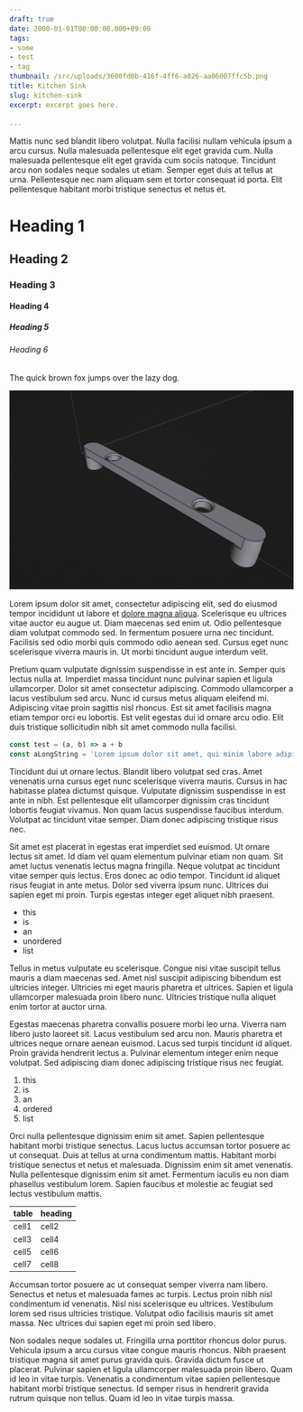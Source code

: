 ```yaml
---
draft: true
date: 2000-01-01T00:00:00.000+09:00
tags:
- some
- test
- tag
thumbnail: /src/uploads/3600fd0b-416f-4ff6-a026-aa06007ffc5b.png
title: Kitchen Sink
slug: kitchen-sink
excerpt: excerpt goes here.

---
```


Mattis nunc sed blandit libero volutpat. Nulla facilisi nullam vehicula ipsum a arcu cursus. Nulla malesuada pellentesque elit eget gravida cum. Nulla malesuada pellentesque elit eget gravida cum sociis natoque. Tincidunt arcu non sodales neque sodales ut etiam. Semper eget duis at tellus at urna. Pellentesque nec nam aliquam sem et tortor consequat id porta. Elit pellentesque habitant morbi tristique senectus et netus et.

# Heading 1

## Heading 2

### Heading 3

#### Heading 4

##### Heading 5

###### Heading 6

The quick brown fox jumps over the lazy dog.

![test alt](/src/uploads/cb6d779b-cc42-4eb2-9719-42e4989642bd.png "this is an image caption")

Lorem ipsum dolor sit amet, consectetur adipiscing elit, sed do eiusmod tempor incididunt ut labore et [dolore magna aliqua](https://google.com). Scelerisque eu ultrices vitae auctor eu augue ut. Diam maecenas sed enim ut. Odio pellentesque diam volutpat commodo sed. In fermentum posuere urna nec tincidunt. Facilisis sed odio morbi quis commodo odio aenean sed. Cursus eget nunc scelerisque viverra mauris in. Ut morbi tincidunt augue interdum velit.

Pretium quam vulputate dignissim suspendisse in est ante in. Semper quis lectus nulla at. Imperdiet massa tincidunt nunc pulvinar sapien et ligula ullamcorper. Dolor sit amet consectetur adipiscing. Commodo ullamcorper a lacus vestibulum sed arcu. Nunc id cursus metus aliquam eleifend mi. Adipiscing vitae proin sagittis nisl rhoncus. Est sit amet facilisis magna etiam tempor orci eu lobortis. Est velit egestas dui id ornare arcu odio. Elit duis tristique sollicitudin nibh sit amet commodo nulla facilisi.

```js
const test = (a, b) => a + b
const aLongString = 'Lorem ipsum dolor sit amet, qui minim labore adipisicing minim sint cillum sint consectetur cupidatat.'
```

Tincidunt dui ut ornare lectus. Blandit libero volutpat sed cras. Amet venenatis urna cursus eget nunc scelerisque viverra mauris. Cursus in hac habitasse platea dictumst quisque. Vulputate dignissim suspendisse in est ante in nibh. Est pellentesque elit ullamcorper dignissim cras tincidunt lobortis feugiat vivamus. Non quam lacus suspendisse faucibus interdum. Volutpat ac tincidunt vitae semper. Diam donec adipiscing tristique risus nec.

Sit amet est placerat in egestas erat imperdiet sed euismod. Ut ornare lectus sit amet. Id diam vel quam elementum pulvinar etiam non quam. Sit amet luctus venenatis lectus magna fringilla. Neque volutpat ac tincidunt vitae semper quis lectus. Eros donec ac odio tempor. Tincidunt id aliquet risus feugiat in ante metus. Dolor sed viverra ipsum nunc. Ultrices dui sapien eget mi proin. Turpis egestas integer eget aliquet nibh praesent.

- this
- is
- an
- unordered
- list

Tellus in metus vulputate eu scelerisque. Congue nisi vitae suscipit tellus mauris a diam maecenas sed. Amet nisl suscipit adipiscing bibendum est ultricies integer. Ultricies mi eget mauris pharetra et ultrices. Sapien et ligula ullamcorper malesuada proin libero nunc. Ultricies tristique nulla aliquet enim tortor at auctor urna.

Egestas maecenas pharetra convallis posuere morbi leo urna. Viverra nam libero justo laoreet sit. Lacus vestibulum sed arcu non. Mauris pharetra et ultrices neque ornare aenean euismod. Lacus sed turpis tincidunt id aliquet. Proin gravida hendrerit lectus a. Pulvinar elementum integer enim neque volutpat. Sed adipiscing diam donec adipiscing tristique risus nec feugiat.

1. this
2. is
3. an
4. ordered
5. list

Orci nulla pellentesque dignissim enim sit amet. Sapien pellentesque habitant morbi tristique senectus. Lacus luctus accumsan tortor posuere ac ut consequat. Duis at tellus at urna condimentum mattis. Habitant morbi tristique senectus et netus et malesuada. Dignissim enim sit amet venenatis. Nulla pellentesque dignissim enim sit amet. Fermentum iaculis eu non diam phasellus vestibulum lorem. Sapien faucibus et molestie ac feugiat sed lectus vestibulum mattis.

| table | heading |
| --- | --- |
| cell1 | cell2 |
| cell3 | cell4 |
| cell5 | cell6 |
| cell7 | cell8 |

Accumsan tortor posuere ac ut consequat semper viverra nam libero. Senectus et netus et malesuada fames ac turpis. Lectus proin nibh nisl condimentum id venenatis. Nisl nisi scelerisque eu ultrices. Vestibulum lorem sed risus ultricies tristique. Volutpat odio facilisis mauris sit amet massa. Nec ultrices dui sapien eget mi proin sed libero.

Non sodales neque sodales ut. Fringilla urna porttitor rhoncus dolor purus. Vehicula ipsum a arcu cursus vitae congue mauris rhoncus. Nibh praesent tristique magna sit amet purus gravida quis. Gravida dictum fusce ut placerat. Pulvinar sapien et ligula ullamcorper malesuada proin libero. Quam id leo in vitae turpis. Venenatis a condimentum vitae sapien pellentesque habitant morbi tristique senectus. Id semper risus in hendrerit gravida rutrum quisque non tellus. Quam id leo in vitae turpis massa.
